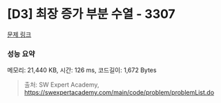 # [D3] 최장 증가 부분 수열 - 3307 

[문제 링크](https://swexpertacademy.com/main/code/problem/problemDetail.do?contestProbId=AWBOKg-a6l0DFAWr) 

### 성능 요약

메모리: 21,440 KB, 시간: 126 ms, 코드길이: 1,672 Bytes



> 출처: SW Expert Academy, https://swexpertacademy.com/main/code/problem/problemList.do